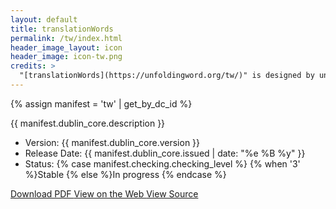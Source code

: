 ```yaml
---
layout: default
title: translationWords
permalink: /tw/index.html
header_image_layout: icon
header_image: icon-tw.png
credits: >
  "[translationWords](https://unfoldingword.org/tw/)" is designed by unfoldingWord and developed by [Wycliffe Associates](http://wycliffeassociates.org) and the [Door43 World Missions Community](https://door43.org/). It is made available under a [Creative Commons Attribution-ShareAlike 4.0 International](https://creativecommons.org/licenses/by-sa/4.0/) license.
---
```


{% assign manifest = 'tw' | get_by_dc_id %}
<p>{{ manifest.dublin_core.description }}</p>

<ul>
 <li>Version: {{ manifest.dublin_core.version }}</li>
 <li>Release Date: {{ manifest.dublin_core.issued | date: "%e %B %y" }}</li>
 <li>Status: {% case manifest.checking.checking_level %}
{% when '3' %}Stable {% else %}In progress
{% endcase %}</li>
</ul>

<div class="text-center">
 <p>
  <a class="btn btn-dark btn-sm" href="http://cdn.door43.org/en/tw/v{{ manifest.dublin_core.version }}/pdf/en_tw_v{{ manifest.dublin_core.version }}.pdf" title="tW Version {{ manifest.dublin_core.version }} PDF">
   <i class="fa fa-file-pdf-o"></i> Download PDF
  </a>
  <a class="btn btn-dark btn-sm" href="https://live.door43.org/u/Door43/en_tw/4cead879a2/index.html" title="tW Version {{ manifest.dublin_core.version }} Web">
   <i class="fa fa-globe"></i> View on the Web
  </a>
  <a class="btn btn-dark btn-sm" href="{{ manifest.dublin_core.url }}" title="tW Version {{ manifest.dublin_core.version }} Source">
   <i class="fa fa-archive"></i> View Source
  </a>
 </p>
</div>
